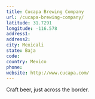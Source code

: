 ```yaml
---
title: Cucapa Brewing Company
url: /cucapa-brewing-company/
latitude: 31.7291
longitude: -116.578
address1: 
address2: 
city: Mexicali
state: Baja
code: 
country: Mexico
phone: 
website: http://www.cucapa.com/
---
```

Craft beer, just across the border.
